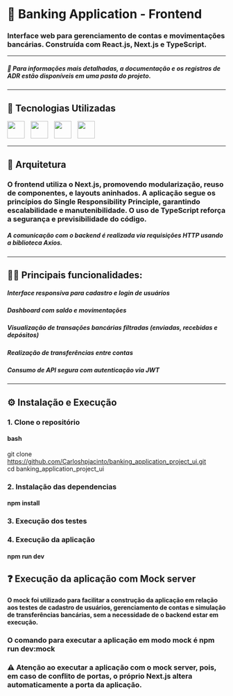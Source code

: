 # 🏦 Banking Application - Frontend  

### Interface web para gerenciamento de contas e movimentações bancárias. Construída com **React.js**, **Next.js** e **TypeScript**.

---

##### 📄 Para informações mais detalhadas, a documentação e os registros de ADR estão disponíveis em uma pasta do projeto.

---

## 🚀 Tecnologias Utilizadas

<div>
  <img src="https://cdn.jsdelivr.net/gh/devicons/devicon@latest/icons/react/react-original-wordmark.svg" width="40" height="40" style="margin-right: 10px;" />
  <img src="https://cdn.jsdelivr.net/gh/devicons/devicon@latest/icons/nextjs/nextjs-original-wordmark.svg" width="40" height="40" style="margin-right: 10px;" />
  <img src="https://cdn.jsdelivr.net/gh/devicons/devicon@latest/icons/typescript/typescript-original.svg" width="40" height="40" style="margin-right: 10px;" />
  <img src="https://cdn.jsdelivr.net/gh/devicons/devicon@latest/icons/axios/axios-plain.svg" width="40" height="40" />
</div>

---

## 📁 Arquitetura  

### O frontend utiliza o **Next.js**, promovendo modularização, reuso de componentes, e layouts aninhados. A aplicação segue os princípios do **Single Responsibility Principle**, garantindo escalabilidade e manutenibilidade. O uso de **TypeScript** reforça a segurança e previsibilidade do código.

##### A comunicação com o backend é realizada via requisições HTTP usando a biblioteca **Axios**.

---

## 👨‍💻 Principais funcionalidades:

##### Interface responsiva para cadastro e login de usuários
##### Dashboard com saldo e movimentações
##### Visualização de transações bancárias filtradas (enviadas, recebidas e depósitos)
##### Realização de transferências entre contas
##### Consumo de API segura com autenticação via JWT

---

## ⚙️ Instalação e Execução

### 1. Clone o repositório

#### bash

git clone https://github.com/Carloshpjacinto/banking_application_project_ui.git<br>
cd banking_application_project_ui

### 2. Instalação das dependencias

#### npm install

### 3. Execução dos testes

#### 

### 4. Execução da aplicação

#### npm run dev

## ❓ Execução da aplicação com Mock server

#### O mock foi utilizado para facilitar a construção da aplicação em relação aos testes de cadastro de usuários, gerenciamento de contas e simulação de transferências bancárias, sem a necessidade de o backend estar em execução.

### O comando para executar a aplicação em modo mock é npm run dev:mock

### ⚠️ Atenção ao executar a aplicação com o mock server, pois, em caso de conflito de portas, o próprio Next.js altera automaticamente a porta da aplicação.
